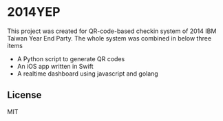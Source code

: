 # 2014YEP

This project was created for QR-code-based checkin system of 2014 IBM Taiwan Year End Party. The whole system was combined in below three items

  - A Python script to generate QR codes
  - An iOS app written in Swift
  - A realtime dashboard using javascript and golang

License
----

MIT